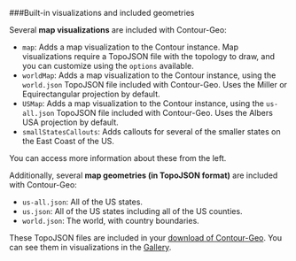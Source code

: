 ###Built-in visualizations and included geometries

Several **map visualizations** are included with Contour-Geo:

* `map`: Adds a map visualization to the Contour instance. Map visualizations require a TopoJSON file with the topology to draw, and you can customize using the `options` available.
* `worldMap`: Adds a map visualization to the Contour instance, using the `world.json` TopoJSON file included with Contour-Geo. Uses the Miller or Equirectangular projection by default.
* `USMap`: Adds a map visualization to the Contour instance, using the `us-all.json` TopoJSON file included with Contour-Geo. Uses the Albers USA projection by default.
* `smallStatesCallouts`: Adds callouts for several of the smaller states on the East Coast of the US.

You can access more information about these from the left.

Additionally, several **map geometries (in TopoJSON format)** are included with Contour-Geo:

* `us-all.json`: All of the US states.
* `us.json`: All of the US states including all of the US counties.
* `world.json`: The world, with country boundaries.

These TopoJSON files are included in your [download of Contour-Geo](get_contour.html). You can see them in visualizations in the [Gallery](gallery.html#/geo).
